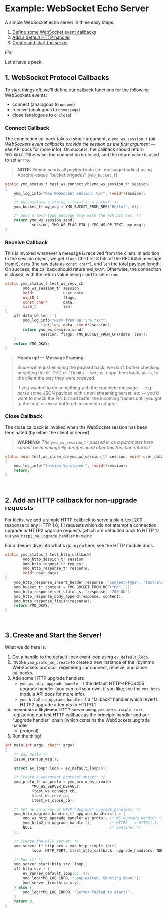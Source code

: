 # Example: WebSocket Echo Server

A simple WebSocket echo server in three easy steps:

 1. [Define some WebSocket event callbacks](#1-websocket-protocol-callbacks)
 2. [Add a default HTTP handler](#2-add-an-http-callback-for-non-upgrade-requests)
 3. [Create and start the server](#3-create-and-start-the-server)

*Fin!*

Let's have a peek:
<br />

## 1. WebSocket Protocol Callbacks

To start things off, we'll define our callback functions for the following
WebSockets events:

- connect (analogous to `onopen`)
- receive (analogous to `onmessage`)
- close (analogous to `onclose`)



### Connect Callback

The connection callback takes a single argument, a `ymo_ws_session_t` (_all
WebSockets event callbacks provide the session as the first argument_ — see
API docs for more info). On success, the callback should return `YMO_OKAY`.
Otherwise, the connection is closed, and the return value is used to set
`errno`.

> **NOTE:** Yimmo sends all _payload_ data (i.e. message _bodies_) using
> Apache-esque "bucket brigades" (`ymo_bucket_t`).



```C
static ymo_status_t test_ws_connect_cb(ymo_ws_session_t* session)
{
    ymo_log_info("New WebSocket session: %p!", (void*)session);

    /* Encapsulate a string literal in a bucket: */
    ymo_bucket_t* my_msg = YMO_BUCKET_FROM_REF("Hello!", 6);

    /* Send a text-type message from with the FIN bit set: */
    return ymo_ws_session_send(
            session, YMO_WS_FLAG_FIN | YMO_WS_OP_TEXT, my_msg);
}
```

### Receive Callback

This is invoked whenever a message is received from the client. In addition
to the session object, we get `flags` (the first 8 bits of the RFC6455
message frame), `data` (the raw data as `const char*`), and `len` the total
payload length. On success, the callback should return `YMO_OKAY`. Otherwise,
the connection is closed, with the return value being used to set `errno`.



```C
static ymo_status_t test_ws_recv_cb(
        ymo_ws_session_t* session,
        void*             user_data,
        uint8_t           flags,
        const char*       data,
        size_t            len)
{
    if( data && len ) {
        ymo_log_info("Recv from %p: \"%.*s\"",
                (int)len, data, (void*)session);
        return ymo_ws_session_send(
                session, flags, YMO_BUCKET_FROM_CPY(data, len));
    }
    return YMO_OKAY;
}
```

> **Heads up! — Message Framing:**
>
> Since we're just echoing the payload back, we don't bother
> checking or setting the `OP_TYPE` or `FIN` bits — we just copy them back,
> as-is, to the client the way they were recieved.
>
> If you wanted to do something with the complete message — e.g.  parse some
> JSON payload with a non-streaming parser, etc — you'd want to check the FIN
> bit and buffer the incoming frames until you got to the end, or use a
> buffered connection adapter.


### Close Callback

The close callback is invoked when the WebSocket session has been terminated
(by either the client or server).

> **WARNING:** _The `ymo_ws_session_t*` passed in as a parameter here cannot be
> meaningfully dereferenced after this function returns!_



```C
static void test_ws_close_cb(ymo_ws_session_t* session, void* user_data)
{
    ymo_log_info("Session %p closed!", (void*)session);
    return;
}
```

<br /> 

## 2. Add an HTTP callback for non-upgrade requests

For kicks, we add a simple HTTP callback to serve a plain-text 200 response
to any HTTP 1.0, 1.1 requests which do not attempt a connection upgrade or
HTTP2 upgrade requests (which are defaulted back to HTTP 1.1 via
`ymo_http2_no_upgrade_handler` in `main`):

For a deeper dive into what's going on here, see the HTTP module docs.



```C
static ymo_status_t test_http_callback(
        ymo_http_session_t* session,
        ymo_http_request_t* request,
        ymo_http_response_t* response,
        void* user_data)
{
    ymo_http_response_insert_header(response, "content-type", "text/plain");
    ymo_bucket_t* content = YMO_BUCKET_FROM_REF("OK", 2);
    ymo_http_response_set_status_str(response, "200 OK");
    ymo_http_response_body_append(response, content);
    ymo_http_response_finish(response);
    return YMO_OKAY;
}
```

<br /> 

## 3. Create and Start the Server!

What we do here is:

 1. Get a handle to the default libev event loop using `ev_default_loop`.
 2. Invoke `ymo_proto_ws_create` to create a new instance of the libyimmo
    WebSockets protocol, registering our connect, receive, and close
    callbacks.
 3. Add some HTTP upgrade handlers:
    - `ymo_ws_http_upgrade_handler` is the default HTTP->RFC6455 upgrade
      handler (you can roll your own, if you like; see the `ymo_http` module
      API docs for more info).
    - `ymo_http2_no_upgrade_handler` is a "fallback" handler which reverts
       HTTP2 upgrade attempts to HTTP/1.1
 4. Instantiate a libyimmo HTTP server using `ymo_http_simple_init`,
    registering our test HTTP callback as the principle handler and our
    "upgrade handler" chain (which contains the WebSockets upgrade handler
    + protocol).
 5. Run the thing!


```C
int main(int argc, char** argv)
{
    /* Say hello */
    issue_startup_msg();

    struct ev_loop* loop = ev_default_loop(0);

    /* Create a websocket protocol object: */
    ymo_proto_t* ws_proto = ymo_proto_ws_create(
            YMO_WS_SERVER_DEFAULT,
            &test_ws_connect_cb,
            &test_ws_recv_cb,
            &test_ws_close_cb);

    /* Set up an array of HTTP "Upgrade" upgrade_handlers: */
    ymo_http_upgrade_handler_t* upgrade_handlers[] = {
        ymo_ws_http_upgrade_handler(ws_proto), /* WS upgrade handler */
        ymo_http2_no_upgrade_handler(),        /* HTTP2 --> HTTP/1.1. */
        NULL,                                  /* sentinel */
    };

    /* Create the HTTP server: */
    ymo_server_t* http_srv = ymo_http_simple_init(
            loop, HTTP_PORT, &test_http_callback, upgrade_handlers, NULL);

    /* Run it! */
    ymo_server_start(http_srv, loop);
    if( http_srv ) {
        ev_run(ev_default_loop(0), 0);
        ymo_log(YMO_LOG_INFO, "Loop exited. Shutting down!");
        ymo_server_free(http_srv);
    } else {
        ymo_log(YMO_LOG_ERROR, "Server failed to start!");
    }
    return 0;
}
```

